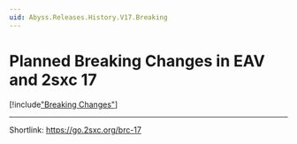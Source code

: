 ```yaml
---
uid: Abyss.Releases.History.V17.Breaking
---
```


# Planned Breaking Changes in EAV and 2sxc 17

[!include["Breaking Changes"](./_brc17-planned.md)]


---

Shortlink: <https://go.2sxc.org/brc-17>
